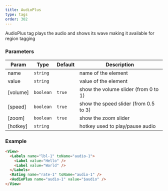 ```yaml
---
title: AudioPlus
type: tags
order: 302
---
```


AudioPlus tag plays the audio and shows its wave making it available for region tagging

### Parameters

| Param | Type | Default | Description |
| --- | --- | --- | --- |
| name | <code>string</code> |  | name of the element |
| value | <code>string</code> |  | value of the element |
| [volume] | <code>boolean</code> | <code>true</code> | show the volume slider (from 0 to 1) |
| [speed] | <code>boolean</code> | <code>true</code> | show the speed slider (from 0.5 to 3) |
| [zoom] | <code>boolean</code> | <code>true</code> | show the zoom slider |
| [hotkey] | <code>string</code> |  | hotkey used to play/pause audio |

### Example  
```html
<View>
  <Labels name="lbl-1" toName="audio-1">
    <Label value="Hello" />
    <Label value="World" />
  </Labels>
  <Rating name="rate-1" toName="audio-1" />
  <AudioPlus name="audio-1" value="$audio" />
</View>
```
